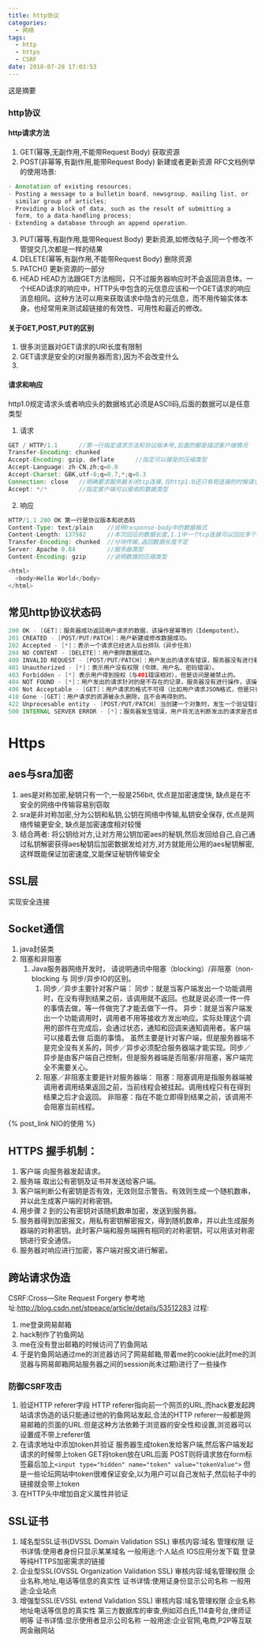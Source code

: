```yaml
---
title: http协议
categories:
  - 网络
tags:
  - http 
  - https
  - CSRF 
date: 2018-07-28 17:03:53
---
```

 这是摘要
 <!-- more -->

### http协议
#### http请求方法
1. GET(幂等,无副作用,不能带Request Body)
获取资源
2. POST(非幂等,有副作用,能带Request Body)
新建或者更新资源
RFC文档例举的使用场景:
```java
- Annotation of existing resources;
- Posting a message to a bulletin board, newsgroup, mailing list, or   
  similar group of articles;
- Providing a block of data, such as the result of submitting a
  form, to a data-handling process;
- Extending a database through an append operation.
```
3. PUT(幂等,有副作用,能带Request Body)
更新资源,如修改帖子,同一个修改不管提交几次都是一样的结果
4. DELETE(幂等,有副作用,不能带Request Body)
删除资源
5. PATCH()
更新资源的一部分
6. HEAD
HEAD方法跟GET方法相同，只不过服务器响应时不会返回消息体。一个HEAD请求的响应中，HTTP头中包含的元信息应该和一个GET请求的响应消息相同。这种方法可以用来获取请求中隐含的元信息，而不用传输实体本身。也经常用来测试超链接的有效性、可用性和最近的修改。

#### 关于GET,POST,PUT的区别
1. 很多浏览器对GET请求的URI长度有限制
2. GET请求是安全的(对服务器而言),因为不会改变什么
3. 

#### 请求和响应
http1.0规定请求头或者响应头的数据格式必须是ASCII码,后面的数据可以是任意类型
1. 请求
```java
GET / HTTP/1.1		//第一行指定请求方法和协议版本号,后面的都是描述客户端情况
Transfer-Encoding: chunked
Accept-Encoding: gzip, deflate 		//指定可以接受的压缩类型
Accept-Language: zh-CN,zh;q=0.8
Accept-Charset: GBK,utf-8;q=0.7,*;q=0.3
Connection: close	//明确要求服务器关闭tcp连接,在http1.0还只有短连接的时候请求头中需要声明keep-alive来保持连接
Accept: */*	 		//指定客户端可以接收的数据类型
```

2. 响应
```java
HTTP/1.1 200 OK 第一行是协议版本和状态码
Content-Type: text/plain	//说明response-body中的数据格式
Content-Length: 137582		//本次回应的数据长度,1.1中一个tcp连接可以回应多个请求
Transfer-Encoding: chunked	//分块传输,返回数据长度不定
Server: Apache 0.84			//服务器类型
Content-Encoding: gzip		//说明数据的压缩类型

<html>
  <body>Hello World</body>
</html>
```

## 常见http协议状态码
```java
200 OK - [GET]：服务器成功返回用户请求的数据，该操作是幂等的（Idempotent）。
201 CREATED - [POST/PUT/PATCH]：用户新建或修改数据成功。
202 Accepted - [*]：表示一个请求已经进入后台排队（异步任务）
204 NO CONTENT - [DELETE]：用户删除数据成功。
400 INVALID REQUEST - [POST/PUT/PATCH]：用户发出的请求有错误，服务器没有进行新建或修改数据的操作，该操作是幂等的。
401 Unauthorized - [*]：表示用户没有权限（令牌、用户名、密码错误）。
403 Forbidden - [*] 表示用户得到授权（与401错误相对），但是访问是被禁止的。
404 NOT FOUND - [*]：用户发出的请求针对的是不存在的记录，服务器没有进行操作，该操作是幂等的。
406 Not Acceptable - [GET]：用户请求的格式不可得（比如用户请求JSON格式，但是只有XML格式）。
410 Gone -[GET]：用户请求的资源被永久删除，且不会再得到的。
422 Unprocesable entity - [POST/PUT/PATCH] 当创建一个对象时，发生一个验证错误。
500 INTERNAL SERVER ERROR - [*]：服务器发生错误，用户将无法判断发出的请求是否成功。
```

# Https
## aes与sra加密
1. aes是对称加密,秘钥只有一个,一般是256bit,
优点是加密速度快,
缺点是在不安全的网络中传输容易别窃取
2. sra是非对称加密,分为公钥和私钥,公钥在网络中传输,私钥安全保存,
优点是网络传输更安全,
缺点是加密速度相对较慢
3. 结合两者:
将公钥给对方,让对方用公钥加密aes的秘钥,然后发回给自己,自己通过私钥解密获得aes秘钥后加密数据发给对方,对方就能用公用的aes秘钥解密,
这样既能保证加密速度,又能保证秘钥传输安全


## SSL层
实现安全连接

## Socket通信
1. java封装类
2. 阻塞和非阻塞
	1. Java服务器网络开发时， 请说明通讯中阻塞（blocking）/非阻塞（non-blocking 与 同步/异步IO的区别。
	    1. 同步／异步主要针对客户端：
	        同步：就是当客户端发出一个功能调用时，在没有得到结果之前，该调用就不返回。也就是说必须一件一件的事情去做，等一件做完了才能去做下一件。
	        异步：就是当客户端发出一个功能调用时，调用者不用等接收方发出响应。实际处理这个调用的部件在完成后，会通过状态，通知和回调来通知调用者。客户端可以接着去做 后面的事情。
	        虽然主要是针对客户端，但是服务器端不是完全没有关系的，同步／异步必须配合服务器端才能实现。同步／异步是由客户端自己控制，但是服务器端是否阻塞/非阻塞，客户端完全不需要关心。
	    2. 阻塞／非阻塞主要是针对服务器端：
	        阻塞：阻塞调用是指服务器端被调用者调用结果返回之前，当前线程会被挂起。调用线程只有在得到结果之后才会返回。
	        非阻塞：指在不能立即得到结果之前，该调用不会阻塞当前线程。
	        
{% post_link NIO的使用 %}

## HTTPS 握手机制：
1. 客户端 向服务器发起请求。
2. 服务端 取出公有密钥及证书并发送给客户端。
3. 客户端判断公有密钥是否有效，无效则显示警告。有效则生成一个随机数串，并以此生成客户端的对称密钥。
4. 用步骤 2 到的公有密钥对该随机数串加密，发送到服务器。
5. 服务器得到加密报文，用私有密钥解密报文，得到随机数串，并以此生成服务器端的对称密钥。此时客户端和服务端拥有相同的对称密钥，可以用该对称密钥进行安全通信。
6. 服务器对响应进行加密，客户端对报文进行解密。

## 跨站请求伪造
CSRF:Cross—Site Request Forgery
参考地址:http://blog.csdn.net/stpeace/article/details/53512283
过程:
1. me登录网易邮箱
2. hack制作了钓鱼网站
3. me在没有登出邮箱的时候访问了钓鱼网站
4. 于是钓鱼网站通过me的浏览器访问了网易邮箱,带着me的cookie(此时me的浏览器与网易邮箱网站服务器之间的session尚未过期)进行了一些操作

### 防御CSRF攻击
1. 验证HTTP referer字段
HTTP referer指向前一个网页的URL,而hack要发起跨站请求伪造的话只能通过他的钓鱼网站发起,合法的HTTP referer一般都是网易邮箱的页面的URL.但是这种方法依赖于浏览器的安全性和设置,浏览器可以设置成不带上referer值
2. 在请求地址中添加token并验证
服务器生成token发给客户端,然后客户端发起请求的时候带上token
GET将token放在URL后面
POST则将请求放在form标签最后加上`<input type="hidden" name="token" value="tokenValue">` 
但是一些论坛网站中token很难保证安全,以为用户可以自己发帖子,然后帖子中的链接就会带上token
3. 在HTTP头中增加自定义属性并验证

## SSL证书 
1. 域名型SSL证书(DVSSL Domain Validation SSL)
	审核内容:域名 管理权限
	证书详情:使用者身份只显示某某域名
	一般用途:个人站点 IOS应用分发下载 登录等纯HTTPS加密需求的链接
2. 企业型SSL(OVSSL Organization Validation SSL)
	审核内容:域名管理权限 企业名称,地址,电话等信息的真实性
	证书详情:使用证身份显示公司名称
	一般用途:企业站点
3. 增强型SSL(EVSSL extend Validation SSL)
	审核内容:域名管理权限 企业名称地址电话等信息的真实性 第三方数据库的审查,例如邓白氏,114查号台,律师证明等
	证书详情:显示使用者显示公司名称
	一般用途:企业官网,电商,P2P等互联网金融网站



